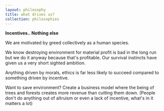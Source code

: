 ```yaml
---
layout: philosophy
title: what drives us?
collection: philosophies
---
```


**Incentives.. Nothing else**

We are motivated by greed collectively as a human species.

We know destroying environment for material profit is bad in the long run but we do it anyway because that's profitable. Our survival instincts have given us a very short sighted ambition.

Anything driven by morals, ethics is far less likely to succeed compared to something driven by incentive.

Want to save environment?
Create a business model where the being of trees and forests creates more revenue than cutting them down. (People don't do anything out of altruism or even a lack of incentive, what's in it matters a lot)

